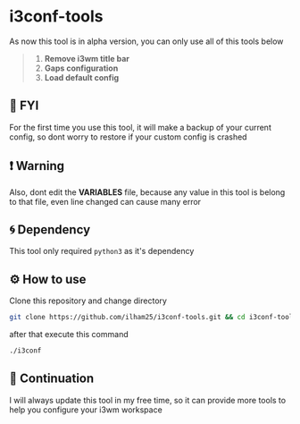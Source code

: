 # i3conf-tools

As now this tool is in alpha version, you can only use all of this tools below

> 1. **Remove i3wm title bar**
> 2. **Gaps configuration**
> 3. **Load default config**

## :clap: FYI

For the first time you use this tool, it will make a backup of your current config, so dont worry to restore if your custom config is crashed

## :exclamation: Warning

Also, dont edit the **VARIABLES** file, because any value in this tool is belong to that file, even line changed can cause many error

## :cyclone: Dependency

This tool only required `python3` as it's dependency

## :gear: How to use

Clone this repository and change directory

```bash
git clone https://github.com/ilham25/i3conf-tools.git && cd i3conf-tools
```

after that execute this command

```bash
./i3conf
```

## :gift: Continuation

I will always update this tool in my free time, so it can provide more tools to help you configure your i3wm workspace
